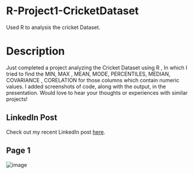 # R-Project1-CricketDataset
Used R to analysis the cricket Dataset.

# Description
Just completed a project analyzing the Cricket Dataset using R , In which I tried to find the MIN, MAX , MEAN, MODE, PERCENTILES, MEDIAN, COVARIANCE , CORELATION for those columns which contain numeric values. I added screenshots of code, along with the output, in the presentation. Would love to hear your thoughts or experiences with similar projects! 

## LinkedIn Post
Check out my recent LinkedIn post [here](https://www.linkedin.com/embed/feed/update/urn:li:ugcPost:7207903795333267458).

## Page 1
![image](https://github.com/user-attachments/assets/d69450e1-5d33-4070-9c08-6b4d421c1eac)

